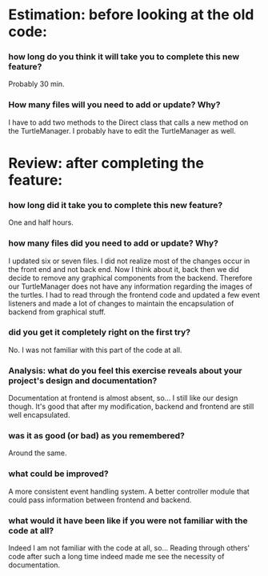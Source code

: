 # Estimation: before looking at the old code:
### how long do you think it will take you to complete this new feature?
Probably 30 min.
### How many files will you need to add or update? Why?
I have to add two methods to the Direct class that calls a new method on the TurtleManager. I probably have to edit the TurtleManager as well.



# Review: after completing the feature:
### how long did it take you to complete this new feature?
One and half hours.
### how many files did you need to add or update? Why?
I updated six or seven files. I did not realize most of the changes occur in the front end and not back end. Now I think about it, back then we did decide to remove any graphical components from the backend. Therefore our TurtleManager does not have any information regarding the images of the turtles. I had to read through the frontend code and updated a few event listeners and made a lot of changes to maintain the encapsulation of backend from graphical stuff.
### did you get it completely right on the first try?
No. I was not familiar with this part of the code at all.
### Analysis: what do you feel this exercise reveals about your project's design and documentation?
Documentation at frontend is almost absent, so... I still like our design though. It's good that after my modification, backend and frontend are still well encapsulated.
### was it as good (or bad) as you remembered?
Around the same.
### what could be improved?
A more consistent event handling system. A better controller module that could pass information between frontend and backend.
### what would it have been like if you were not familiar with the code at all?
Indeed I am not familiar with the code at all, so... Reading through others' code after such a long time indeed made me see the necessity of documentation.